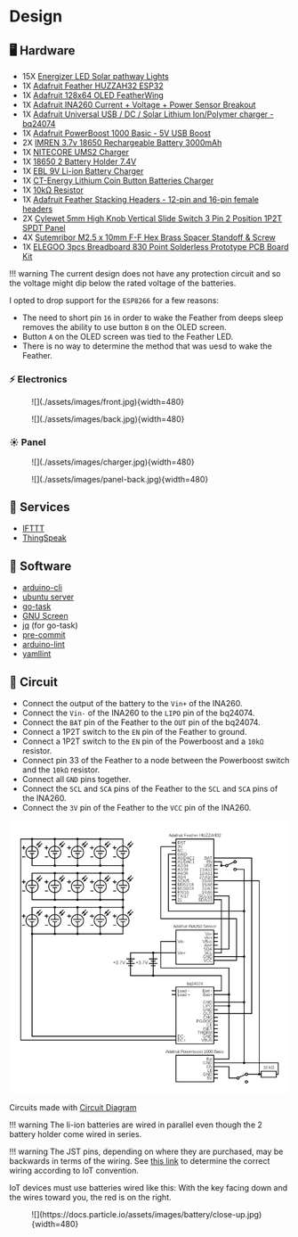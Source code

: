 # Design

## :desktop_computer: Hardware
- 15X [Energizer LED Solar pathway Lights][1]
- 1X [Adafruit Feather HUZZAH32 ESP32][24]
- 1X [Adafruit 128x64 OLED FeatherWing][3]
- 1X [Adafruit INA260 Current + Voltage + Power Sensor Breakout][25]
- 1X [Adafruit Universal USB / DC / Solar Lithium Ion/Polymer charger - bq24074][26]
- 1X [Adafruit PowerBoost 1000 Basic - 5V USB Boost][28]
- 2X [IMREN 3.7v 18650 Rechargeable Battery 3000mAh][4]
- 1X [NITECORE UMS2 Charger][5]
- 1X [18650 2 Battery Holder 7.4V][8]
- 1X [EBL 9V Li-ion Battery Charger][10]
- 1X [CT-Energy Lithium Coin Button Batteries Charger][11]
- 1X [10kΩ Resistor][13]
- 1X [Adafruit Feather Stacking Headers - 12-pin and 16-pin female headers][18]
- 2X [Cylewet 5mm High Knob Vertical Slide Switch 3 Pin 2 Position 1P2T SPDT Panel][20]
- 4X [Sutemribor M2.5 x 10mm F-F Hex Brass Spacer Standoff & Screw][21]
- 1X [ELEGOO 3pcs Breadboard 830 Point Solderless Prototype PCB Board Kit][27]

!!! warning
    The current design does not have any protection circuit and so the voltage might
    dip below the rated voltage of the batteries.

I opted to drop support for the `ESP8266` for a few reasons:
- The need to short pin `16` in order to wake the Feather from deeps sleep removes the
  ability to use button `B` on the OLED screen.
- Button `A` on the OLED screen was tied to the Feather LED.
- There is no way to determine the method that was uesd to wake the Feather.

### :zap: Electronics

<figure Markdown>
  ![](./assets/images/front.jpg){width=480}
</figure>

<figure Markdown>
  ![](./assets/images/back.jpg){width=480}
</figure>

### :sunny: Panel

<figure Markdown>
  ![](./assets/images/charger.jpg){width=480}
</figure>

<figure Markdown>
  ![](./assets/images/panel-back.jpg){width=480}
</figure>

## :robot: Services
- [IFTTT](https://ifttt.com/)
- [ThingSpeak](https://thingspeak.com/)

## :floppy_disk: Software
- [arduino-cli](https://arduino.github.io/arduino-cli/latest/installation)
- [ubuntu server](https://ubuntu.com/download/server)
- [go-task](https://github.com/go-task/task)
- [GNU Screen](https://www.gnu.org/software/screen/)
- [jq](https://stedolan.github.io/jq) (for go-task)
- [pre-commit](https://pre-commit.com/)
- [arduino-lint](https://arduino.github.io/arduino-lint/)
- [yamllint](https://github.com/adrienverge/yamllint)

## :electric_plug: Circuit

- Connect the output of the battery to the `Vin+` of the INA260.
- Connect the `Vin-` of the INA260 to the `LIPO` pin of the bq24074.
- Connect the `BAT` pin of the Feather to the `OUT` pin of the bq24074.
- Connect a 1P2T switch to the `EN` pin of the Feather to ground.
- Connect a 1P2T switch to the `EN` pin of the Powerboost and a `10kΩ` resistor.
- Connect pin 33 of the Feather to a node between the Powerboost switch and the `10kΩ` resistor.
- Connect all `GND` pins together.
- Connect the `SCL` and `SCA` pins of the Feather to the `SCL` and `SCA` pins of the INA260.
- Connect the `3V` pin of the Feather to the `VCC` pin of the INA260.

![](./assets/images/circuit.png)

Circuits made with [Circuit Diagram](https://www.circuit-diagram.org/)

!!! warning
    The li-ion batteries are wired in parallel even though the 2 battery holder
    come wired in series.

!!! warning
    The JST pins, depending on where they are purchased, may be backwards in
    terms of the wiring. See [this link][23] to determine the correct wiring
    according to IoT convention.

IoT devices must use batteries wired like this: With the key facing down and
the wires toward you, the red is on the right.

<figure Markdown>
  ![](https://docs.particle.io/assets/images/battery/close-up.jpg){width=480}
</figure>

[1]: https://outdoorsolaroutlet.com/products/new-led-energizer-10pack-solar-pathway-lights-outdoor-stainless-steel-bronze
[2]: https://learn.adafruit.com/adafruit-feather-huzzah-esp8266/
[3]: https://www.adafruit.com/product/4650
[4]: https://www.amazon.com/gp/product/B09L5M1WN6/
[5]: https://www.amazon.com/gp/product/B07JN49XYM/
[6]: https://www.amazon.com/gp/product/B07PKND8KG/
[7]: https://www.amazon.com/gp/product/B07QKYHFJB/
[8]: https://www.amazon.com/gp/product/B08B86KHB2/
[9]: https://www.amazon.com/gp/product/B07Q5FZR7X/
[10]: https://www.amazon.com/gp/product/B00HV4KFSA/
[11]: https://www.amazon.com/gp/product/B088ZB9YZT/
[12]: https://www.adafruit.com/product/1578
[13]: https://www.amazon.com/gp/product/B072BL2VX1/
[14]: https://www.amazon.com/gp/product/B07NWD5NTN/
[15]: https://www.amazon.com/gp/product/B01N6ROMW3/
[16]: https://learnarduinonow.com/2018/07/05/esp8266-deep-sleep-mode.html
[17]: https://www.amazon.com/dp/B07PCJP9DY/
[18]: https://www.amazon.com/dp/B01ABIT8FI/
[19]: https://www.amazon.com/dp/B07FFDFLZ3/
[20]: https://www.amazon.com/dp/B07FVM3XYR/
[21]: https://www.amazon.com/dp/B075K3QBMX/
[22]: https://www.amazon.com/dp/B081DYQSC9/
[23]: https://docs.particle.io/tutorials/learn-more/batteries/
[24]: https://www.adafruit.com/product/3405
[25]: https://www.adafruit.com/product/4226
[26]: https://www.adafruit.com/product/4755
[27]: https://www.amazon.com/dp/B01EV6LJ7G/
[28]: https://www.adafruit.com/product/2030/
